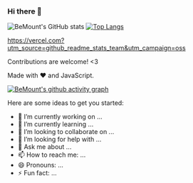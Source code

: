 ### Hi there 👋

![BeMount's GitHub stats](https://github-readme-stats.vercel.app/api?username=zhuzhile&show_icons=true&theme=radical)
[![Top Langs](https://github-readme-stats.vercel.app/api/top-langs/?username=zhuzhile&layout=compact)](https://github.com/anuraghazra/github-readme-stats)

https://vercel.com?utm_source=github_readme_stats_team&utm_campaign=oss

Contributions are welcome! <3

Made with ❤️ and JavaScript.



[![BeMount's github activity graph](https://activity-graph.herokuapp.com/graph?username=zhuzhile&theme=github)](https://github.com/ashutosh00710/github-readme-activity-graph)


Here are some ideas to get you started:

- 🔭 I’m currently working on ...
- 🌱 I’m currently learning ...
- 👯 I’m looking to collaborate on ...
- 🤔 I’m looking for help with ...
- 💬 Ask me about ...
- 📫 How to reach me: ...
- 😄 Pronouns: ...
- ⚡ Fun fact: ...
